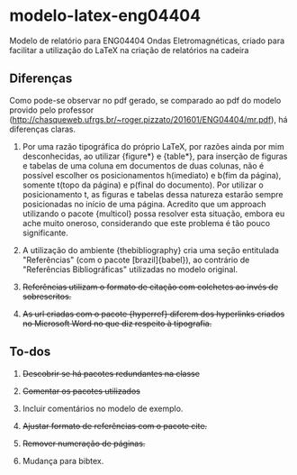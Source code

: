 # modelo-latex-eng04404
Modelo de relatório para ENG04404 Ondas Eletromagnéticas, criado para facilitar a utilização do LaTeX na criação de relatórios na cadeira

## Diferenças
Como pode-se observar no pdf gerado, se comparado ao pdf do modelo provido pelo professor (http://chasqueweb.ufrgs.br/~roger.pizzato/201601/ENG04404/mr.pdf), há diferenças claras. 

1. Por uma razão tipográfica do próprio LaTeX, por razões ainda por mim desconhecidas, ao utilizar {figure\*} e {table\*}, para inserção de figuras e tabelas de uma coluna em documentos de duas colunas, não é possível escolher os posicionamentos h(imediato) e b(fim da página), somente t(topo da página) e p(final do documento). Por utilizar o posicionamento t, as figuras e tabelas dessa natureza estarão sempre posicionadas no início de uma página. Acredito que um approach utilizando o pacote {multicol} possa resolver esta situação, embora eu ache muito oneroso, considerando que este problema é tão pouco significante.

2. A utilização do ambiente {thebibliography} cria uma seção entitulada "Referências" (com o pacote [brazil]{babel}), ao contrário de "Referências Bibliográficas" utilizadas no modelo original.

3. ~~Referências utilizam o formato de citação com colchetes ao invés de sobrescritos.~~

4. ~~As url criadas com o pacote {hyperref} diferem dos hyperlinks criados no Microsoft Word no que diz respeito à tipografia.~~


## To-dos

1. ~~Descobrir se há pacotes redundantes na classe~~

2. ~~Comentar os pacotes utilizados~~

3. Incluir comentários no modelo de exemplo.

4. ~~Ajustar formato de referências com o pacote cite.~~

5. ~~Remover numeração de páginas.~~

6. Mudança para bibtex.



